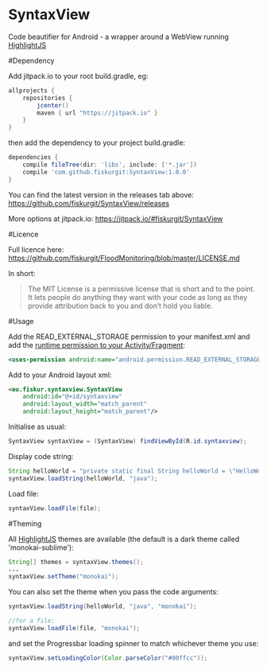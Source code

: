 # SyntaxView
Code beautifier for Android - a wrapper around a WebView running [HighlightJS](https://highlightjs.org/)

#Dependency

Add jitpack.io to your root build.gradle, eg:

```groovy
allprojects {
    repositories {
        jcenter()
        maven { url "https://jitpack.io" }
    }
}
```

then add the dependency to your project build.gradle:

```groovy
dependencies {
    compile fileTree(dir: 'libs', include: ['*.jar'])
    compile 'com.github.fiskurgit:SyntaxView:1.0.0'
}
```
You can find the latest version in the releases tab above: https://github.com/fiskurgit/SyntaxView/releases

More options at jitpack.io: https://jitpack.io/#fiskurgit/SyntaxView

#Licence

Full licence here: https://github.com/fiskurgit/FloodMonitoring/blob/master/LICENSE.md

In short:

> The MIT License is a permissive license that is short and to the point. It lets people do anything they want with your code as long as they provide attribution back to you and don’t hold you liable.

#Usage

Add the READ_EXTERNAL_STORAGE permission to your manifest.xml and add the [runtime permission to your Activity/Fragment](https://developer.android.com/training/permissions/requesting.html):

```xml
<uses-permission android:name="android.permission.READ_EXTERNAL_STORAGE"/>
```

Add to your Android layout xml:
```xml
<eu.fiskur.syntaxview.SyntaxView
    android:id="@+id/syntaxview"
    android:layout_width="match_parent"
    android:layout_height="match_parent"/>
```

Initialise as usual:
```java
SyntaxView syntaxView = (SyntaxView) findViewById(R.id.syntaxview);
```

Display code string:
```java
String helloWorld = "private static final String helloWorld = \"HelloWorld!\";";
syntaxView.loadString(helloWorld, "java");
```

Load file:
```java
syntaxView.loadFile(file);
```

#Theming

All [HighlightJS](https://highlightjs.org/) themes are available (the default is a dark theme called 'monokai-sublime'):
```java
String[] themes = syntaxView.themes();
...
syntaxView.setTheme("monokai");
```

You can also set the theme when you pass the code arguments:
```java
syntaxView.loadString(helloWorld, "java", "monokai");

//for a file:
syntaxView.loadFile(file, "monokai");
```

and set the Progressbar loading spinner to match whichever theme you use:
```java
syntaxView.setLoadingColor(Color.parseColor("#00ffcc"));
```


